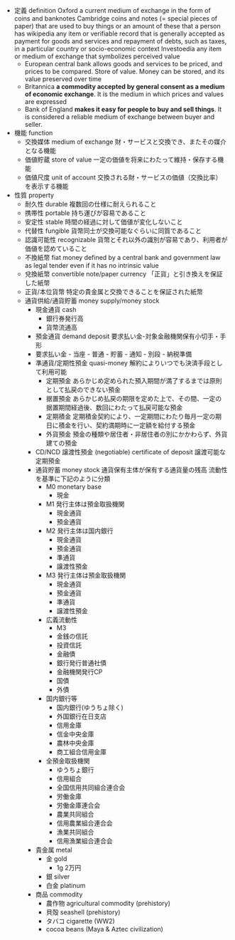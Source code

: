 - 定義 definition
    Oxford
        a current medium of exchange in the form of coins and banknotes
    Cambridge
        coins and notes (= special pieces of paper) that are used to buy things or an amount of these that a person has
    wikipedia
        any item or verifiable record that is generally accepted as payment for goods and services and repayment of debts, such as taxes, in a particular country or socio-economic context
    Investoedia
        any item or medium of exchange that symbolizes perceived value
    - European central bank
        allows goods and services to be priced, and prices to be compared. Store of value. Money can be stored, and its value preserved over time
    - Britannica
        **a commodity accepted by general consent as a medium of economic exchange**. It is the medium in which prices and values are expressed
    - Bank of England
        **makes it easy for people to buy and sell things**. It is considered a reliable medium of exchange between buyer and seller.
- 機能 function
    - 交換媒体 medium of exchange
        財・サービスと交換でき、またその媒介となる機能
    - 価値貯蔵 store of value
        一定の価値を将来にわたって維持・保存する機能
    - 価値尺度 unit of account
        交換される財・サービスの価値（交換比率）を表示する機能
- 性質 property
    - 耐久性 durable
        複数回の仕様に耐えられること
    - 携帯性 portable
        持ち運びが容易であること
    - 安定性 stable
        時間の経過に対して価値が変化しないこと    
    - 代替性 fungible
        貨幣同士が交換可能なぐらいに同質であること
    - 認識可能性 recognizable
        貨幣とそれ以外の識別が容易であり、利用者が価値を認めていること
    - 不換紙幣 fiat money
        defined by a central bank and government law as legal tender even if it has no intrinsic value
    - 兌換紙幣 convertible note/paper currency
        「正貨」と引き換えを保証した紙幣
    - 正貨/本位貨幣
        特定の貴金属と交換できることを保証された紙幣
    - 通貨供給/通貨貯蓄 money supply/money stock
        - 現金通貨 cash
            - 銀行券発行高
            - 貨幣流通高
        - 預金通貨 demand deposit
            要求払い金-対象金融機関保有小切手・手形
        - 要求払い金
                - 当座
                - 普通
                - 貯蓄
                - 通知
                - 別段
                - 納税準備
        - 準通貨/定期性預金 quasi-money
            解約によりいつでも決済手段として利用可能
            - 定期預金
                あらかじめ定められた預入期間が満了するまでは原則として払戻のできない預金
             - 据置預金
                あらかじめ払戻の期限を定めた上で、その間、一定の据置期間経過後、数回にわたって払戻可能な預金
             - 定期積金
                定期積金契約により、一定期間にわたり毎月一定の期日に積金を行い、契約満期時に一定額を給付する預金
             - 外貨預金
                預金の種類や居住者・非居住者の別にかかわらず、外貨建ての預金
        - CD/NCD 譲渡性預金 (negotiable) certificate of deposit
            譲渡可能な定期預金
        - 通貨貯蓄 money stock
            通貨保有主体が保有する通貨量の残高
            流動性を基準に下記のように分類
            - M0 monetary base
                - 現金
            - M1
                発行主体は預金取扱機関
                - 現金通貨
                - 預金通貨
            - M2
                発行主体は国内銀行
                - 現金通貨
                - 預金通貨
                - 準通貨
                - 譲渡性預金
            - M3
                発行主体は預金取扱機関
                - 現金通貨
                - 預金通貨
                - 準通貨
                - 譲渡性預金
            - 広義流動性
                - M3
                - 金銭の信託
                - 投資信託
                - 金融債
                - 銀行発行普通社債
                - 金融機関発行CP
                - 国債
                - 外債
            - 国内銀行等
                - 国内銀行(ゆうちょ除く)
                - 外国銀行在日支店
                - 信用金庫
                - 信金中央金庫
                - 農林中央金庫
                - 商工組合信用金庫
            - 全預金取扱機関
                - ゆうちょ銀行
                - 信用組合
                - 全国信用共同組合連合会
                - 労働金庫
                - 労働金庫連合会
                - 農業共同組合
                - 信用農業組合連合会
                - 漁業共同組合
                - 信用漁業組合連合会
        - 貴金属 metal
            - 金 gold
	            - 1g 2万円
            - 銀 silver
            - 白金 platinum
        - 商品 commodity
            - 農作物 agricultural commodity (prehistory)
            - 貝殻 seashell (prehistory)
            - タバコ cigarette (WW2)
            - cocoa beans (Maya & Aztec civilization)